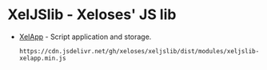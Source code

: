 # XelJSlib - Xeloses' JS lib
* [XelApp](./dist/modules/xeljslib-xelapp.min.js) - Script application and storage.

  ``https://cdn.jsdelivr.net/gh/xeloses/xeljslib/dist/modules/xeljslib-xelapp.min.js``
